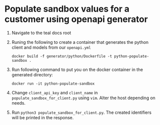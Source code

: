 # Populate sandbox values for a customer using openapi generator

1. Navigate to the teal docs root 
2. Runing the following to create a container that generates the python client and models from our `openapi.yml`

    `docker build -f generator/python/Dockerfile -t python-populate-sandbox .`

3. Run following command to put you on the docker container in the generated directory:

    `docker run -it python-populate-sandbox`

4. Change `client_api_key` and `client_name` in `populate_sandbox_for_client.py` using `vim`. Alter the host depending on needs.

5. Run `python3 populate_sandbox_for_client.py`. The created identifiers will be printed in the response.
